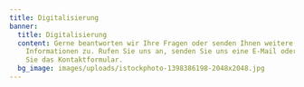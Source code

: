 ```yaml
---
title: Digitalisierung
banner:
  title: Digitalisierung
  content: Gerne beantworten wir Ihre Fragen oder senden Ihnen weitere
    Informationen zu. Rufen Sie uns an, senden Sie uns eine E-Mail oder nutzen
    Sie das Kontaktformular.
  bg_image: images/uploads/istockphoto-1398386198-2048x2048.jpg
---
```

